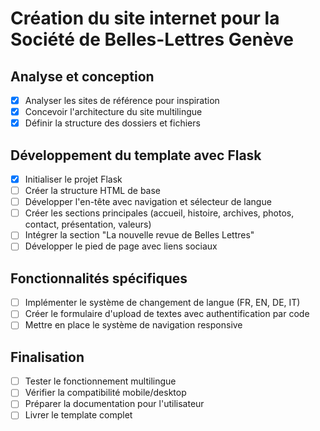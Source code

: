 # Création du site internet pour la Société de Belles-Lettres Genève

## Analyse et conception
- [x] Analyser les sites de référence pour inspiration
- [x] Concevoir l'architecture du site multilingue
- [x] Définir la structure des dossiers et fichiers

## Développement du template avec Flask
- [x] Initialiser le projet Flask
- [ ] Créer la structure HTML de base
- [ ] Développer l'en-tête avec navigation et sélecteur de langue
- [ ] Créer les sections principales (accueil, histoire, archives, photos, contact, présentation, valeurs)
- [ ] Intégrer la section "La nouvelle revue de Belles Lettres"
- [ ] Développer le pied de page avec liens sociaux

## Fonctionnalités spécifiques
- [ ] Implémenter le système de changement de langue (FR, EN, DE, IT)
- [ ] Créer le formulaire d'upload de textes avec authentification par code
- [ ] Mettre en place le système de navigation responsive

## Finalisation
- [ ] Tester le fonctionnement multilingue
- [ ] Vérifier la compatibilité mobile/desktop
- [ ] Préparer la documentation pour l'utilisateur
- [ ] Livrer le template complet
